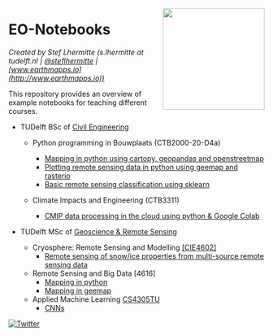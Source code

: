 [<img src="https://raw.githubusercontent.com/mbakker7/exploratory_computing_with_python/master/tudelft_logo.png" width="200" align='right'>](https://www.tudelft.nl/citg/over-faculteit/afdelingen/geoscience-remote-sensing/staff/scientific-staff/dr-stef-lhermitte)

# EO-Notebooks
*Created by Stef Lhermitte (s.lhermitte at tudelft.nl |  [@steflhermitte](https://twitter.com/StefLhermitte) | [www.earthmapps.io](http://www.earthmapps.io))*

This repository provides an overview of example notebooks for teaching different courses.

* TUDelft BSc of [Civil Engineering](https://www.tudelft.nl/en/education/programmes/bachelors/ct/bachelor-of-civil-engineering)
  * Python programming in Bouwplaats (CTB2000-20-D4a)
    * [Mapping in python using cartopy, geopandas and openstreetmap](PythonProgramming/RS_Notebook1_Mapping_in_python_2021.ipynb)
    * [Plotting remote sensing data in python using geemap and rasterio](PythonProgramming/RS_Notebook2_Loading_RS_data_in_python_2021.ipynb)
    * [Basic remote sensing classification using sklearn](PythonProgramming/RS_Notebook3_classification_2021.ipynb)

  * Climate Impacts and Engineering (CTB3311)
    * [CMIP data processing in the cloud using python & Google Colab](ClimateImpactsAndEngineering/CTB3311_CMIPinPython.ipynb)

* TUDelft MSc of [Geoscience & Remote Sensing](https://www.tudelft.nl/citg/over-de-faculteit/afdelingen/geoscience-remote-sensing/education/msc-track-geoscience-and-remote-sensing)
  * Cryosphere: Remote Sensing and Modelling [[CIE4602]](https://studiegids.tudelft.nl/a101_displayCourse.do?course_id=52720)
    * [Remote sensing of snow/ice properties from multi-source remote sensing data](Cryosphere/CIE4602_RSAssignment_2020_21_Q3.ipynb)
  * Remote Sensing and Big Data [4616]
    * [Mapping in python](RemoteSensing%2BBigData/RSBD_Notebook1_Mapping_in_python_2021.ipynb) 
    * [Mapping in geemap](RemoteSensing%2BBigData/RSBD_Notebook2_PythonMappinginGEE.ipynb)
  * Applied Machine Learning [CS4305TU](https://studiegids.tudelft.nl/a101_displayCourse.do?course_id=60276&_NotifyTextSearch_)
    * [CNNs](AppliedMachineLearning/AppliedMachineLearning_Week7_CNN_exampleNotebook.ipynb)  

[![Twitter](https://img.shields.io/twitter/url/https/twitter.com/cloudposse.svg?style=social&label=%20%40steflhermitte)](https://twitter.com/steflhermitte)
